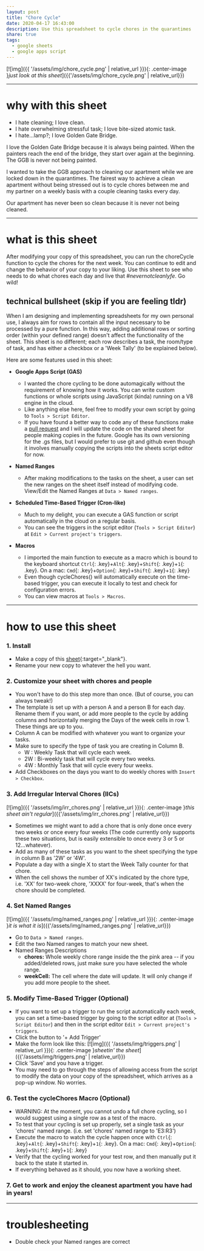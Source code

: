 ```yaml
---
layout: post
title: "Chore Cycle"
date: 2020-04-17 16:43:00
description: Use this spreadsheet to cycle chores in the quarantimes
share: true
tags:
  - google sheets
  - google apps script
---
```


[![img]({{ '/assets/img/chore_cycle.png' | relative_url }}){: .center-image }_just look at this sheet_]({{'/assets/img/chore_cycle.png' | relative_url}})

---

# why with this sheet

- I hate cleaning; I love clean.
- I hate overwhelming stressful task; I love bite-sized atomic task.
- I hate...lamp?; I love Golden Gate Bridge.

I love the Golden Gate Bridge because it is always being painted. When the painters reach the end of the bridge, they start over again at the beginning. The GGB is never not being painted.

I wanted to take the GGB approach to cleaning our apartment while we are locked down in the quarantimes. The fairest way to achieve a clean apartment without being stressed out is to cycle chores between me and my partner on a weekly basis with a couple cleaning tasks every day.

Our apartment has never been so clean because it is never not being cleaned.

---

# what is this sheet

After modifying your copy of this spreadsheet, you can run the choreCycle function to cycle the chores for the next week. You can continue to edit and change the behavior of your copy to your liking. Use this sheet to see who needs to do what chores each day and live that _#nevernotcleanlyfe_. Go wild!

## technical bullsheet (skip if you are feeling tldr)

When I am designing and implementing spreadsheets for my own personal use, I always aim for rows to contain all the input necessary to be processed by a pure function. In this way, adding additional rows or sorting order (within your defined range) doesn't affect the functionality of the sheet. This sheet is no different; each row describes a task, the room/type of task, and has either a checkbox or a 'Week Tally' (to be explained below).

Here are some features used in this sheet:

- **Google Apps Script (GAS)**

  - I wanted the chore cycling to be done automagically without the requirement of knowing how it works. You can write custom functions or whole scripts using JavaScript (kinda) running on a V8 engine in the cloud.
  - Like anything else here, feel free to modify your own script by going to `Tools > Script Editor`.
  - If you have found a better way to code any of these functions make a [pull request](https://github.com/arntzy/Chore-Cycle) and I will update the code on the shared sheet for people making copies in the future. Google has its own versioning for the .gs files, but I would prefer to use git and github even though it involves manually copying the scripts into the sheets script editor for now.

- **Named Ranges**

  - After making modifications to the tasks on the sheet, a user can set the new ranges on the sheet itself instead of modifying code. View/Edit the Named Ranges at `Data > Named ranges`.

- **Scheduled Time-Based Trigger (Cron-like)**

  - Much to my delight, you can execute a GAS function or script automatically in the cloud on a regular basis.
  - You can see the triggers in the script editor (`Tools > Script Editor`) at `Edit > Current project's triggers`.

- **Macros**
  - I imported the main function to execute as a macro which is bound to the keyboard shortcut `Ctrl`{: .key}+`Alt`{: .key}+`Shift`{: .key}+`1`{: .key}. On a mac: `Cmd`{: .key}+`Option`{: .key}+`Shift`{: .key}+`1`{: .key}
  - Even though cycleChores() will automatically execute on the time-based trigger, you can execute it locally to test and check for configuration errors.
  - You can view macros at `Tools > Macros`.

---

# how to use this sheet

### 1. Install

- Make a copy of this [sheet](https://docs.google.com/spreadsheets/d/1kO8fvWP9GukuoiwqLK5amuojOx1IbEPJSk3klVSGQKI/copy){:target="\_blank"}.
- Rename your new copy to whatever the hell you want.

### 2. Customize your sheet with chores and people

- You won't have to do this step more than once. (But of course, you can always tweak!)
- The template is set up with a person A and a person B for each day. Rename them if you want, or add more people to the cycle by adding columns and horizontally merging the Days of the week cells in row 1. These things are up to you.
- Column A can be modified with whatever you want to organize your tasks.
- Make sure to specify the type of task you are creating in Column B.
  - W : Weekly Task that will cycle each week.
  - 2W : Bi-weekly task that will cycle every two weeks.
  - 4W : Monthly Task that will cycle every four weeks.
- Add Checkboxes on the days you want to do weekly chores with `Insert > Checkbox`.

### 3. Add Irregular Interval Chores (IICs)

[![img]({{ '/assets/img/irr_chores.png' | relative_url }}){: .center-image }_this sheet ain't regular_]({{'/assets/img/irr_chores.png' | relative_url}})

- Sometimes we might want to add a chore that is only done once every two weeks or once every four weeks (The code currently only supports these two situations, but is easily extensible to once every 3 or 5 or 12...whatever).
- Add as many of these tasks as you want to the sheet specifying the type in column B as '2W' or '4W'.
- Populate a day with a single X to start the Week Tally counter for that chore.
- When the cell shows the number of XX's indicated by the chore type, i.e. 'XX' for two-week chore, 'XXXX' for four-week, that's when the chore should be completed.

### 4. Set Named Ranges

[![img]({{ '/assets/img/named_ranges.png' | relative_url }}){: .center-image }_it is what it is_]({{'/assets/img/named_ranges.png' | relative_url}})

- Go to `Data > Named ranges`.
- Edit the two Named ranges to match your new sheet.
- Named Ranges Descriptions
  - **chores:** Whole weekly chore range inside the the pink area -- if you added/deleted rows, just make sure you have selected the whole range.
  - **weekCell:** The cell where the date will update. It will only change if you add more people to the sheet.

### 5. Modify Time-Based Trigger (Optional)

- If you want to set up a trigger to run the script automatically each week, you can set a time-based trigger by going to the script editor at (`Tools > Script Editor`) and then in the script editor `Edit > Current project's triggers`.
- Click the button to '+ Add Trigger'
- Make the form look like this:
  [![img]({{ '/assets/img/triggers.png' | relative_url }}){: .center-image }_sheetin' the sheet_]({{'/assets/img/triggers.png' | relative_url}})
- Click 'Save' and you have a trigger.
- You may need to go through the steps of allowing access from the script to modify the data on your copy of the spreadsheet, which arrives as a pop-up window. No worries.

### 6. Test the cycleChores Macro (Optional)

- WARNING: At the moment, you cannot undo a full chore cycling, so I would suggest using a single row as a test of the macro.
- To test that your cycling is set up properly, set a single task as your 'chores' named range. (i.e. set 'chores' named range to 'E3:R3')
- Execute the macro to watch the cycle happen once with `Ctrl`{: .key}+`Alt`{: .key}+`Shift`{: .key}+`1`{: .key}. On a mac: `Cmd`{: .key}+`Option`{: .key}+`Shift`{: .key}+`1`{: .key}
- Verify that the cycling worked for your test row, and then manually put it back to the state it started in.
- If everything behaved as it should, you now have a working sheet.

### 7. Get to work and enjoy the cleanest apartment you have had in years!

---

# troublesheeting

- Double check your Named ranges are correct

